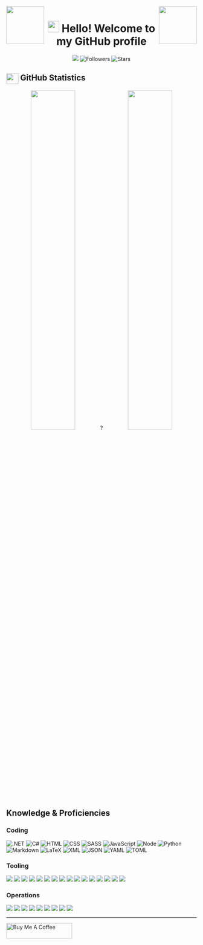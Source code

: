 <img align="left" width="100" height="100" src="https://user-images.githubusercontent.com/24259194/166210910-c69d8d98-4c38-4353-aa8c-b36fcd1175d4.svg"/>
<img align="right" width="100" height="100" src="https://user-images.githubusercontent.com/24259194/166114032-27861480-8366-43f5-8498-473f9690f72f.svg"/>

<h1 align="center">
    <img src="https://user-images.githubusercontent.com/24259194/165423237-4c69cb8e-1ccb-4630-9f98-81291e10723b.gif" width="30px"> Hello! Welcome to my GitHub profile
</h1>
<p align="center">
  <img src="https://komarev.com/ghpvc/?username=wuoyrd&color=57a6e6&label=Views&logo=github&style=flat">
  <img alt="Followers" src="https://img.shields.io/github/followers/wuoyrd?label=follow&color=52cca3&style=flat"/>
  <img alt="Stars" src="https://img.shields.io/github/stars/wuoyrd?label=watch&color=f57676&style=flat"/>
</p>

## <img align="center" src="https://user-images.githubusercontent.com/24259194/165718575-df34c1f7-2651-414c-b98d-e5f9a72cd4e8.svg" width="32" height="28"/> GitHub Statistics

<p align="center">
      <img width="48%" src="https://github-readme-stats.vercel.app/api?username=wuoyrd&theme=github_dark&show_icons=true&hide_border=true&bg_color=2d333b&icon_color=fbe6a4&title_color=57a6e6&text_color=d6d6d6&count_private=true"/>
      ?
      <img width="48%" src="https://github-readme-streak-stats.herokuapp.com/?user=wuoyrd&theme=github-dark-blue&hide_border=true&background=2d333b&title=57a6e6&ring=fbe6a4&fire=f57676&sideNums=67a6e6&dates=a6a6a6&currStreakLabel=e6e6e6&sideLabels=e6e6e6&stroke=797C82"/>
</p>

## Knowledge & Proficiencies

### Coding

![.NET](https://img.shields.io/badge/dotnet-informational?style=flat&logo=dotnet&color=57a6e6) ![C#](https://img.shields.io/badge/C%23-informational?style=flat&logo=Csharp&color=57a6e6) ![HTML](https://img.shields.io/badge/HTML-informational?style=flat&logo=html5&logoColor=white&color=57a6e6) ![CSS](https://img.shields.io/badge/CSS-informational?style=flat&logo=css3&logoColor=white&color=57a6e6) ![SASS](https://img.shields.io/badge/SASS-informational?style=flat&logo=sass&logoColor=white&color=57a6e6) ![JavaScript](https://img.shields.io/badge/JavaScript-informational?style=flat&logo=javascript&logoColor=white&color=57a6e6) ![Node](https://img.shields.io/badge/Node.js-informational?style=flat&logo=node.js&logoColor=white&color=57a6e6) ![Python](https://img.shields.io/badge/Python-informational?style=flat&logo=python&logoColor=white&color=57a6e6) ![Markdown](https://img.shields.io/badge/Markdown-informational?style=flat&logo=markdown&logoColor=white&color=57a6e6) ![LaTeX](https://img.shields.io/badge/LaTeX-informational?style=flat&logo=latex&logoColor=white&color=57a6e6) ![XML](https://img.shields.io/badge/XML-informational?style=flat&logo=xaml&color=eb525f) ![JSON](https://img.shields.io/badge/JSON-informational?style=flat&logo=json&color=eb525f) ![YAML](https://img.shields.io/badge/YAML-informational?style=flat&logo=json&color=eb525f) ![TOML](https://img.shields.io/badge/TOML-informational?style=flat&logo=toml&color=eb525f)

### Tooling

<img src="https://img.shields.io/badge/Git-informational?style=flat&logo=git&logoColor=white&color=2bbc8a"/>
<img src="https://img.shields.io/badge/VS%20Code-informational?style=flat&logo=visual-studio-code&logoColor=white&color=2bbc8a"/>
<img src="https://img.shields.io/badge/Visual%20Studio-informational?style=flat&logo=visual-studio&logoColor=white&color=2bbc8a"/>
<img src="https://img.shields.io/badge/Docker-informational?style=flat&logo=docker&logoColor=white&color=2bbc8a"/>
<img src="https://img.shields.io/badge/Kubernetes-informational?style=flat&logo=kubernetes&logoColor=white&color=2bbc8a"/>
<img src="https://img.shields.io/badge/MS_SQL-informational?style=flat&logo=microsoft-sql-server&logoColor=white&color=2bbc8a"/>
<img src="https://img.shields.io/badge/PostgreSQL-informational?style=flat&logo=postgresql&logoColor=white&color=2bbc8a"/>
<img src="https://img.shields.io/badge/SQLite-informational?style=flat&logo=sqlite&logoColor=white&color=2bbc8a"/>
<img src="https://img.shields.io/badge/RavenDB-informational?style=flat&logo=json&logoColor=white&color=2bbc8a"/>
<img src="https://img.shields.io/badge/Redis-informational?style=flat&logo=redis&logoColor=white&color=2bbc8a"/>
<img src="https://img.shields.io/badge/RabbitMQ-informational?style=flat&logo=rabbitmq&logoColor=white&color=2bbc8a"/>
<img src="https://img.shields.io/badge/Kafka-informational?style=flat&logo=apachekafka&logoColor=white&color=2bbc8a"/>
<img src="https://img.shields.io/badge/EventStoreDB-informational?style=flat&logo=eventstore&logoColor=white&color=2bbc8a"/>
<img src="https://img.shields.io/badge/Postman-informational?style=flat&logo=postman&logoColor=white&color=2bbc8a"/>
<img src="https://img.shields.io/badge/Insomnia-informational?style=flat&logo=insomnia&logoColor=white&color=2bbc8a"/>
<img src="https://img.shields.io/badge/Prettier-ff69b4.svg?style=flat&logo=prettier&logoColor=white&color=2bbc8a"/>

### Operations

<img src="https://img.shields.io/badge/AzureDevOps-informational?style=flat&logo=azure-devops&logoColor=white&color=ac8fbd"/>
<img src="https://img.shields.io/badge/Octopus_Deploy-informational?style=flat&logo=octopus-deploy&logoColor=white&color=ac8fbd"/>
<img src="https://img.shields.io/badge/GitHub%20Actions-informational?style=flat&logo=github%20actions&logoColor=white&color=ac8fbd"/>
<img src="https://img.shields.io/badge/Terraform-informational?style=flat&logo=terraform&logoColor=white&color=ac8fbd"/>
<img src="https://img.shields.io/badge/Helm-informational?style=flat&logo=helm&logoColor=white&color=ac8fbd"/>
<img src="https://img.shields.io/badge/AWS-informational?style=flat&logo=amazon&logoColor=white&color=ac8fbd"/>
<img src="https://img.shields.io/badge/Bash-informational?style=flat&logo=gnu-bash&logoColor=white&color=ffe882"/>
<img src="https://img.shields.io/badge/PowerShell-informational?style=flat&logo=powershell&logoColor=white&color=ffe882"/>
<img src="https://img.shields.io/badge/WSL2-informational?style=flat&logo=ubuntu&logoColor=white&color=ffe882"/>

---

<a href="https://buymeacoffee.com/wuoyrd" target="_blank"><img src="https://cdn.buymeacoffee.com/buttons/default-orange.png" alt="Buy Me A Coffee" height="41" width="174"></a>
